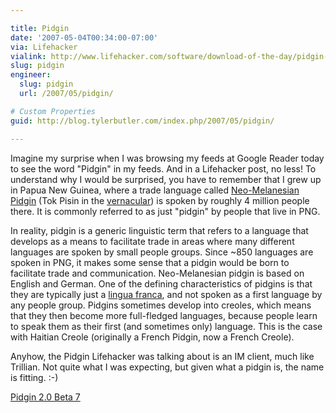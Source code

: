 ```yaml
---

title: Pidgin
date: '2007-05-04T00:34:00-07:00'
via: Lifehacker
vialink: http://www.lifehacker.com/software/download-of-the-day/pidgin-instant+messaging-client-windowslinux-257028.php
slug: pidgin
engineer:
  slug: pidgin
  url: /2007/05/pidgin/

# Custom Properties
guid: http://blog.tylerbutler.com/index.php/2007/05/pidgin/

---
```


Imagine my surprise when I was browsing my feeds at Google Reader today to see
the word "Pidgin" in my feeds. And in a Lifehacker post, no less! To
understand why I would be surprised, you have to remember that I grew up in
Papua New Guinea, where a trade language called [Neo-Melanesian Pidgin][1]
(Tok Pisin in the [vernacular][2]) is spoken by roughly 4 million people
there. It is commonly referred to as just "pidgin" by people that live in PNG.

In reality, pidgin is a generic linguistic term that refers to a language that
develops as a means to facilitate trade in areas where many different
languages are spoken by small people groups. Since ~850 languages are spoken
in PNG, it makes some sense that a pidgin would be born to facilitate trade
and communication. Neo-Melanesian pidgin is based on English and German. One
of the defining characteristics of pidgins is that they are typically just a
[lingua franca][3], and not spoken as a first language by any people group.
Pidgins sometimes develop into creoles, which means that they then become more
full-fledged languages, because people learn to speak them as their first (and
sometimes only) language. This is the case with Haitian Creole (originally a
French Pidgin, now a French Creole).

Anyhow, the Pidgin Lifehacker was talking about is an IM client, much like
Trillian. Not quite what I was expecting, but given what a pidgin is, the name
is fitting. :-)

[Pidgin 2.0 Beta 7][4]

   [1]: http://en.wikipedia.org/wiki/Tok_Pisin
   [2]: http://en.wikipedia.org/wiki/Vernacular
   [3]: http://en.wikipedia.org/wiki/Lingua_franca
   [4]: http://sourceforge.net/project/showfiles.php?group_id=235&package_id=230234&release_id=504761

